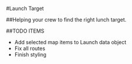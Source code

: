 #Launch Target

##Helping your crew to find the right lunch target.

##TODO ITEMS
- Add selected map items to Launch data object
- Fix all routes
- Finish styling
